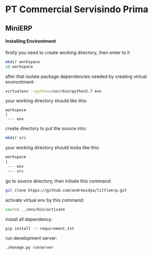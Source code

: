 # PT Commercial Servisindo Prima
## MiniERP

#### Installing Environtment
firstly you need to create working directory, then enter to it
```sh
mkdir workspace
cd workspace
```

after that isolate package dependencies needed by creating virtual environtment:
```sh
virtualenv --python=/usr/bin/python2.7 env
```
your working directory should like this:
```
workspace
|
 --- env
```
create directory to put the source into:
```sh
mkdir src
```
your working directory should looks like this:
```sh
workspace
|
 --- env
 --- src
```
go to source directory, then initiate this command:
```sh
git clone htpps://github.com/andrewidya/littleerp.git
```

activate virtual env by this command:
```sh
source ../env/bin/activate
```
install all dependency:
```sh
pip install -r requirement.txt
```

run development server:
```sh
./manage.py runserver
```
